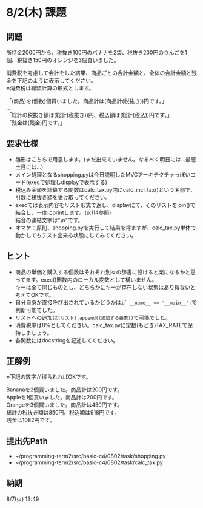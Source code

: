 # 8/2(木) 課題

## 問題

所持金2000円から、税抜き100円のバナナを2袋、税抜き200円のりんごを1個、税抜き150円のオレンジを3個買いました。

消費税を考慮して会計をした結果、商品ごとの合計金額と、全体の合計金額と残金を下記のように表示してください。  
※消費税は総額計算の形式とします。

「(商品)を(個数)個買いました。商品計は(商品計(税抜き))円です。」  
…  
「総計の税抜き額は(総計(税抜き))円、税込額は(総計(税込))円です。」  
「残金は(残金)円です。」

## 要求仕様

* 雛形はこちらで用意します。(まだ出来ていません。なるべく明日には…最悪土日には…)
* メイン処理となるshopping.pyは今日説明したMVCアーキテクチャっぽいコード(execで処理しdisplayで表示する)
* 税込み金額を計算する関数はcalc_tax.py内にcalc_incl_tax()という名前で、引数に税抜き額を受け取ってください。
* execでは表示内容をリスト形式で返し、displayにて、そのリストをjoin()で結合し、一度にprintします。(p.114参照)  
結合の連結文字は"\n"です。
* オマケ：原則、shopping.pyを実行して結果を得ますが、calc_tax.py単体で動かしてもテスト出来る状態にしてみてください。

## ヒント

* 商品の単価と購入する個数はそれぞれ別々の辞書に設けると楽になるかと思ってます。exec()関数内のローカル変数として構いません。  
キーは全て同じものとし、どちらかにキーが存在しない状態はあり得ないと考えてOKです。
* 自分自身が直接呼び出されているかどうかは`if __name__ == '__main__':`で判断可能でした。
* リストへの追加は`(リスト).append((追加する要素))`で可能でした。
* 消費税率は8%としてください。calc_tax.pyに定数(もどき)TAX_RATEで保持しましょう。
* 各関数にはdocstringを記述してください。

## 正解例

※下記の数字が得られればOKです。

Bananaを2個買いました。商品計は200円です。  
Appleを1個買いました。商品計は200円です。  
Orangeを3個買いました。商品計は450円です。  
総計の税抜き額は850円、税込額は918円です。  
残金は1082円です。

## 提出先Path

* ~/programming-term2/src/basic-c4/0802/task/shopping.py
* ~/programming-term2/src/basic-c4/0802/task/calc_tax.py

## 納期

8/7(火) 13:49
